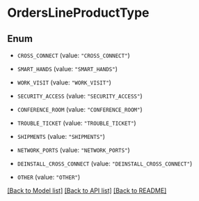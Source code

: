 # OrdersLineProductType

## Enum


* `CROSS_CONNECT` (value: `"CROSS_CONNECT"`)

* `SMART_HANDS` (value: `"SMART_HANDS"`)

* `WORK_VISIT` (value: `"WORK_VISIT"`)

* `SECURITY_ACCESS` (value: `"SECURITY_ACCESS"`)

* `CONFERENCE_ROOM` (value: `"CONFERENCE_ROOM"`)

* `TROUBLE_TICKET` (value: `"TROUBLE_TICKET"`)

* `SHIPMENTS` (value: `"SHIPMENTS"`)

* `NETWORK_PORTS` (value: `"NETWORK_PORTS"`)

* `DEINSTALL_CROSS_CONNECT` (value: `"DEINSTALL_CROSS_CONNECT"`)

* `OTHER` (value: `"OTHER"`)


[[Back to Model list]](../README.md#documentation-for-models) [[Back to API list]](../README.md#documentation-for-api-endpoints) [[Back to README]](../README.md)


